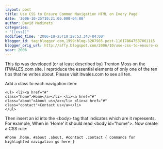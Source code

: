 ```yaml
---
layout: post
title: Use CSS to Ensure Common Navigation HTML on Every Page
date: '2006-10-25T10:21:00.000-04:00'
author: David Medinets
categories:
- "[[css]]"
modified_time: '2006-10-25T10:28:53.343-04:00'
blogger_id: tag:blogger.com,1999:blog-3207985.post-116178647587061115
blogger_orig_url: http://affy.blogspot.com/2006/10/use-css-to-ensure-common-navigation.md
year: 2006
---
```


This tip was developed (or at least described by) Trenton Moss on the ITWALES.com site. I reproduce the essential
elements of only one of the ten tips that he writes about. Please visit itwales.com to see all ten.


Add a class to each navigation item:

<code>&lt;ul&gt;
&lt;li&gt;&lt;a href="#" class="home"&gt;Home&lt;/a&gt;&lt;/li&gt;
&lt;li&gt;&lt;a href="#" class="about"&gt;About us&lt;/a&gt;&lt;/li&gt;
&lt;li&gt;&lt;a href="#" class="contact"&gt;Contact us&lt;/a&gt;&lt;/li&gt;
&lt;/ul&gt;</code>

Then insert an id into the &lt;body&gt; tag that indicates which are it represents. For example, When in 'Home' it
should read &lt;body id="home"&gt;. Now create a CSS rule:

<code>#home .home, #about .about, #contact .contact {
  commands for highlighted navigation go here
}</code>